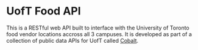 UofT Food API
=================

This is a RESTful web API built to interface with the University of Toronto food vendor locations accross all 3 campuses.
It is developed as part of a collection of public data APIs for UofT called [Cobalt](https://github.com/cobalt-io).
